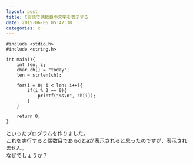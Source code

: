 ```yaml
---
layout: post
title: C言語で偶数目の文字を表示する
date: 2015-06-05 05:47:38
categories: c
---
```

<!-- {% raw %} -->
<pre><code>#include &lt;stdio.h&gt;
#include &lt;string.h&gt;

int main(){
    int len, i;
    char ch[] = "today";
    len = strlen(ch);

    for(i = 0; i &lt; len; i++){
        if(i % 2 == 0){
            printf("%s\n", ch[i]);
        }
    }

    return 0;
}
</code></pre>

<p>といったプログラムを作りました。<br>
これを実行すると偶数目であるoとaが表示されると思ったのですが、表示されません。<br>
なぜでしょうか？</p>
<!-- {% endraw %} -->
